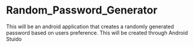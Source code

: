 # Random_Password_Generator
This will be an android application that creates a randomly generated password based on users preference. This will be created through Android Stuido
